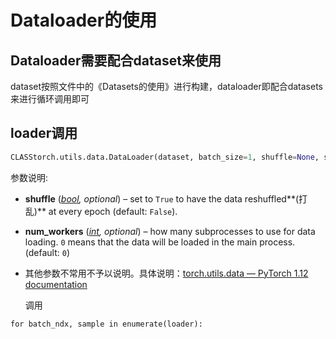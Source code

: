 # Dataloader的使用

## Dataloader需要配合dataset来使用

dataset按照文件中的《Datasets的使用》进行构建，dataloader即配合datasets来进行循环调用即可

## loader调用

```python
CLASStorch.utils.data.DataLoader(dataset, batch_size=1, shuffle=None, sampler=None, batch_sampler=None, num_workers=0, collate_fn=None, pin_memory=False, drop_last=False, timeout=0, worker_init_fn=None, multiprocessing_context=None, generator=None, *, prefetch_factor=2, persistent_workers=False, pin_memory_device='')
```

参数说明:

- **shuffle** ([*bool*](https://docs.python.org/3/library/functions.html#bool)*,* *optional*) – set to `True` to have the data reshuffled**(打乱)** at every epoch (default: `False`).

- **num_workers** ([*int*](https://docs.python.org/3/library/functions.html#int)*,* *optional*) – how many subprocesses to use for data loading. `0` means that the data will be loaded in the main process. (default: `0`)

- 其他参数不常用不予以说明。具体说明：[torch.utils.data — PyTorch 1.12 documentation](https://pytorch.org/docs/stable/data.html?highlight=dataloader#torch.utils.data.DataLoader)

  

  调用

```
for batch_ndx, sample in enumerate(loader):
```

